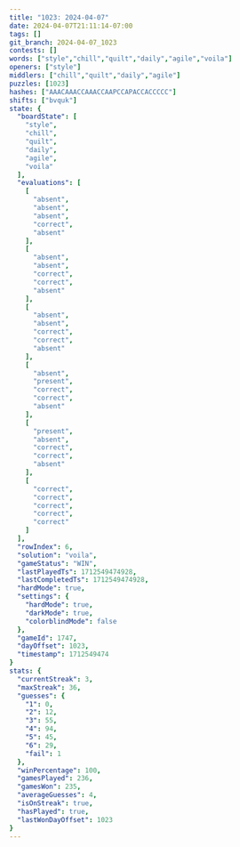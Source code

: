 ```yaml
---
title: "1023: 2024-04-07"
date: 2024-04-07T21:11:14-07:00
tags: []
git_branch: 2024-04-07_1023
contests: []
words: ["style","chill","quilt","daily","agile","voila"]
openers: ["style"]
middlers: ["chill","quilt","daily","agile"]
puzzles: [1023]
hashes: ["AAACAAACCAAACCAAPCCAPACCACCCCC"]
shifts: ["bvquk"]
state: {
  "boardState": [
    "style",
    "chill",
    "quilt",
    "daily",
    "agile",
    "voila"
  ],
  "evaluations": [
    [
      "absent",
      "absent",
      "absent",
      "correct",
      "absent"
    ],
    [
      "absent",
      "absent",
      "correct",
      "correct",
      "absent"
    ],
    [
      "absent",
      "absent",
      "correct",
      "correct",
      "absent"
    ],
    [
      "absent",
      "present",
      "correct",
      "correct",
      "absent"
    ],
    [
      "present",
      "absent",
      "correct",
      "correct",
      "absent"
    ],
    [
      "correct",
      "correct",
      "correct",
      "correct",
      "correct"
    ]
  ],
  "rowIndex": 6,
  "solution": "voila",
  "gameStatus": "WIN",
  "lastPlayedTs": 1712549474928,
  "lastCompletedTs": 1712549474928,
  "hardMode": true,
  "settings": {
    "hardMode": true,
    "darkMode": true,
    "colorblindMode": false
  },
  "gameId": 1747,
  "dayOffset": 1023,
  "timestamp": 1712549474
}
stats: {
  "currentStreak": 3,
  "maxStreak": 36,
  "guesses": {
    "1": 0,
    "2": 12,
    "3": 55,
    "4": 94,
    "5": 45,
    "6": 29,
    "fail": 1
  },
  "winPercentage": 100,
  "gamesPlayed": 236,
  "gamesWon": 235,
  "averageGuesses": 4,
  "isOnStreak": true,
  "hasPlayed": true,
  "lastWonDayOffset": 1023
}
---
```

<!-- more -->
